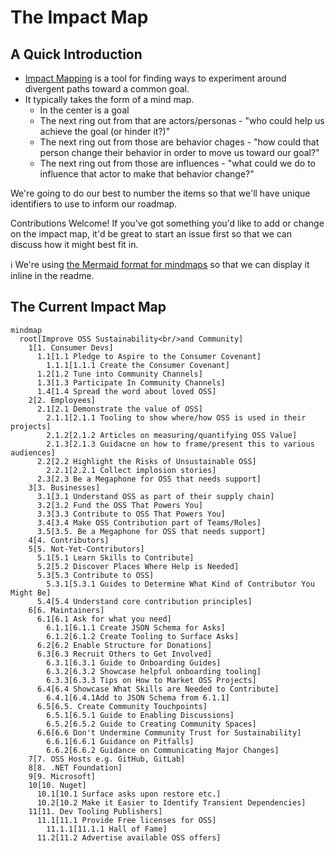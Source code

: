 # The Impact Map

## A Quick Introduction

* [Impact Mapping](https://www.impactmapping.org/) is a tool for finding ways to experiment around divergent paths toward a common goal.
* It typically takes the form of a mind map.
  * In the center is a goal
  * The next ring out from that are actors/personas - "who could help us achieve the goal (or hinder it?)"
  * The next ring out from those are behavior chages - "how could that person change their behavior in order to move us toward our goal?"
  * The next ring out from those are influences - "what could we do to influence that actor to make that behavior change?"

We're going to do our best to number the items so that we'll have unique identifiers to use to inform our roadmap.

Contributions Welcome! If you've got something you'd like to add or change on the impact map, it'd be great to start an issue first so that we can discuss how it might best fit in.

ℹ️ We're using [the Mermaid format for mindmaps](https://mermaid.js.org/syntax/mindmap.html) so that we can display it inline in the readme.

## The Current Impact Map

```mermaid
mindmap
  root[Improve OSS Sustainability<br/>and Community]
    1[1. Consumer Devs]
      1.1[1.1 Pledge to Aspire to the Consumer Covenant]
        1.1.1[1.1.1 Create the Consumer Covenant]
      1.2[1.2 Tune into Community Channels]
      1.3[1.3 Participate In Community Channels]
      1.4[1.4 Spread the word about loved OSS]
    2[2. Employees]
      2.1[2.1 Demonstrate the value of OSS]
        2.1.1[2.1.1 Tooling to show where/how OSS is used in their projects]
        2.1.2[2.1.2 Articles on measuring/quantifying OSS Value]
        2.1.3[2.1.3 Guidacne on how to frame/present this to various audiences]
      2.2[2.2 Highlight the Risks of Unsustainable OSS]
        2.2.1[2.2.1 Collect implosion stories]
      2.3[2.3 Be a Megaphone for OSS that needs support]
    3[3. Businesses]
      3.1[3.1 Understand OSS as part of their supply chain]
      3.2[3.2 Fund the OSS That Powers You]
      3.3[3.3 Contribute to OSS That Powers You]
      3.4[3.4 Make OSS Contribution part of Teams/Roles]
      3.5[3.5. Be a Megaphone for OSS that needs support]
    4[4. Contributors]
    5[5. Not-Yet-Contributors]
      5.1[5.1 Learn Skills to Contribute]
      5.2[5.2 Discover Places Where Help is Needed]
      5.3[5.3 Contribute to OSS]
        5.3.1[5.3.1 Guides to Determine What Kind of Contributor You Might Be]
      5.4[5.4 Understand core contribution principles]
    6[6. Maintainers]
      6.1[6.1 Ask for what you need]
        6.1.1[6.1.1 Create JSON Schema for Asks]
        6.1.2[6.1.2 Create Tooling to Surface Asks]
      6.2[6.2 Enable Structure for Donations]
      6.3[6.3 Recruit Others to Get Involved]
        6.3.1[6.3.1 Guide to Onboarding Guides]
        6.3.2[6.3.2 Showcase helpful onboarding tooling]
        6.3.3[6.3.3 Tips on How to Market OSS Projects]
      6.4[6.4 Showcase What Skills are Needed to Contribute]
        6.4.1[6.4.1Add to JSON Schema from 6.1.1]
      6.5[6.5. Create Community Touchpoints]
        6.5.1[6.5.1 Guide to Enabling Discussions]
        6.5.2[6.5.2 Guide to Creating Community Spaces]
      6.6[6.6 Don't Undermine Community Trust for Sustainability]
        6.6.1[6.6.1 Guidance on Pitfalls]
        6.6.2[6.6.2 Guidance on Communicating Major Changes]
    7[7. OSS Hosts e.g. GitHub, GitLab]
    8[8. .NET Foundation]
    9[9. Microsoft]
    10[10. Nuget]
      10.1[10.1 Surface asks upon restore etc.]
      10.2[10.2 Make it Easier to Identify Transient Dependencies]
    11[11. Dev Tooling Publishers]
      11.1[11.1 Provide Free licenses for OSS]
        11.1.1[11.1.1 Hall of Fame]
      11.2[11.2 Advertise available OSS offers]
```
